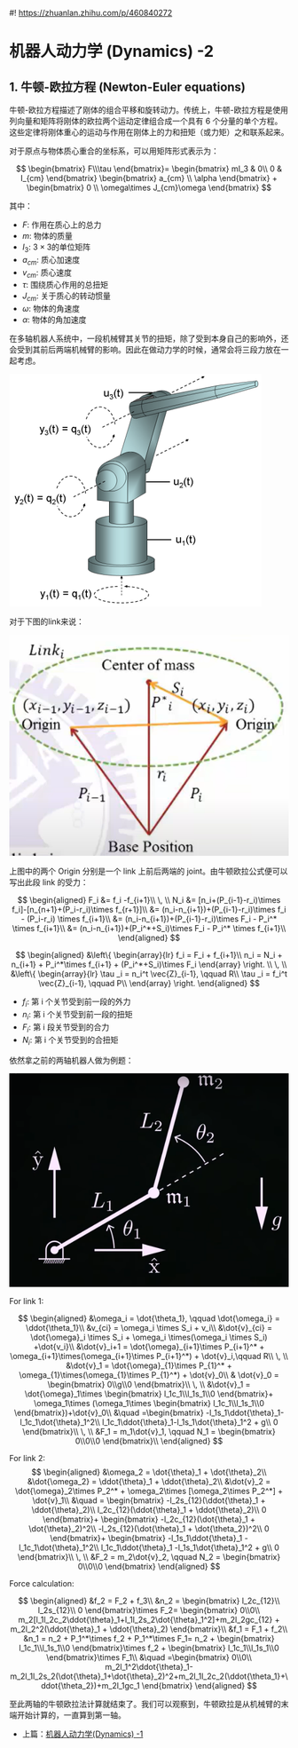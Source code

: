 #! https://zhuanlan.zhihu.com/p/460840272
# 机器人动力学 (Dynamics) -2

## 1. 牛顿-欧拉方程 (Newton-Euler equations)

牛顿-欧拉方程描述了刚体的组合平移和旋转动力。传统上，牛顿-欧拉方程是使用列向量和矩阵将刚体的欧拉两个运动定律组合成一个具有 6 个分量的单个方程。这些定律将刚体重心的运动与作用在刚体上的力和扭矩（或力矩）之和联系起来。

对于原点与物体质心重合的坐标系，可以用矩阵形式表示为：

$$
\begin{bmatrix}
    F\\\tau
\end{bmatrix}=
\begin{bmatrix}
    mI_3 & 0\\
    0 & I_{cm}
\end{bmatrix}
\begin{bmatrix}
    a_{cm} \\ \alpha
\end{bmatrix} +
\begin{bmatrix}
    0 \\ \omega\times J_{cm}\omega
\end{bmatrix}
$$

其中：

- $F$: 作用在质心上的总力
- $m$: 物体的质量
- $I_3$: $3\times3$的单位矩阵
- $a_{cm}$: 质心加速度
- $v_{cm}$: 质心速度
- $\tau$: 围绕质心作用的总扭矩
- $J_{cm}$: 关于质心的转动惯量
- $\omega$: 物体的角速度
- $\alpha$: 物体的角加速度

在多轴机器人系统中，一段机械臂其关节的扭矩，除了受到本身自己的影响外，还会受到其前后两端机械臂的影响。因此在做动力学的时候，通常会将三段力放在一起考虑。

![ ](pics/robot.png)

对于下图的link来说：

![ ](./pics/link.png)

上图中的两个 Origin 分别是一个 link 上前后两端的 joint。由牛顿欧拉公式便可以写出此段 link 的受力：

$$
\begin{aligned}
F_i &= f_i -f_{i+1}\\
\,
\\
N_i &= [n_i+(P_{i-1}-r_i)\times f_i]-[n_{n+1}+(P_i-r_i)\times f_{r+1}]\\ 
&= (n_i-n_{i+1})+(P_{i-1}-r_i)\times f_i - (P_i-r_i) \times f_{i+1}\\
&= (n_i-n_{i+1})+(P_{i-1}-r_i)\times F_i - P_i^* \times f_{i+1}\\
&= (n_i-n_{i+1})+(P_i^*+S_i)\times F_i - P_i^* \times f_{i+1}\\
\end{aligned}
$$

$$
\begin{aligned}
    &\left\{
    \begin{array}{lr}
       f_i = F_i + f_{i+1}\\
       n_i = N_i + n_{i+1} + P_i^*\times f_{i+1} + (P_i^*+S_i)\times F_i
    \end{array}
    \right. \\
    \,
    \\
    &\left\{
    \begin{array}{lr}
       \tau _i = n_i^t \vec{Z}_{i-1}, \qquad R\\
        \tau _i = f_i^t \vec{Z}_{i-1}, \qquad P\\
    \end{array}
    \right.
\end{aligned}
$$

- $f_i$: 第 i 个关节受到前一段的外力
- $n_i$: 第 i 个关节受到前一段的扭矩
- $F_i$: 第 i 段关节受到的合力
- $N_i$: 第 i 个关节受到的合扭矩

依然拿之前的两轴机器人做为例题：

![ ](../Week7/pics/position.png)

For link 1:

$$
\begin{aligned}
    &\omega_i = \dot{\theta_1}, \qquad \dot{\omega_i} = \ddot{\theta_1}\\
    &v_{ci} = \omega_i \times S_i + v_i\\
    &\dot{v}_{ci} = \dot{\omega}_i \times S_i + \omega_i \times(\omega_i \times S_i) +\dot{v_i}\\
    &\dot{v}_i+1 = \dot{\omega}_{i+1}\times P_{i+1}^* + \omega_{i+1}\times(\omega_{i+1}\times P_{i+1}^*) + \dot{v}_i,\qquad R\\
    \,
    \\
    &\dot{v}_1 = \dot{\omega}_{1}\times P_{1}^* + \omega_{1}\times(\omega_{1}\times P_{1}^*) + \dot{v}_0\\
    & \dot{v}_0 = 
    \begin{bmatrix}
        0\\g\\0
    \end{bmatrix}\\
    \,
    \\
    &\dot{v}_1 = \dot{\omega}_1\times
    \begin{bmatrix}
        l_1c_1\\l_1s_1\\0
    \end{bmatrix}+
    \omega_1\times (\omega_1\times
    \begin{bmatrix}
        l_1c_1\\l_1s_1\\0
    \end{bmatrix})+\dot{v}_0\\
    &\quad =\begin{bmatrix}
        -l_1s_1\ddot{\theta}_1-l_1c_1\dot{\theta}_1^2\\
        l_1c_1\ddot{\theta}_1-l_1s_1\dot{\theta}_1^2 + g\\
        0
    \end{bmatrix}\\
    \,
    \\
    &F_1 = m_1\dot{v}_1, \qquad N_1 = \begin{bmatrix}
        0\\0\\0
    \end{bmatrix}\\
\end{aligned}
$$

For link 2:
$$
\begin{aligned}
    &\omega_2 = \dot{\theta}_1 + \dot{\theta}_2\\
    &\dot{\omega_2} = \ddot{\theta}_1 + \ddot{\theta}_2\\
    &\dot{v}_2 = \dot{\omega}_2\times P_2^* + \omega_2\times [\omega_2\times P_2^*] + \dot{v}_1\\
    &\quad = \begin{bmatrix}
        -l_2s_{12}(\ddot{\theta}_1 + \ddot{\theta}_2)\\
        l_2c_{12}(\ddot{\theta}_1 + \ddot{\theta}_2)\\
        0
    \end{bmatrix}+
    \begin{bmatrix}
        -l_2c_{12}(\dot{\theta}_1 + \dot{\theta}_2)^2\\
        -l_2s_{12}(\dot{\theta}_1 + \dot{\theta_2})^2\\
        0
    \end{bmatrix}+
    \begin{bmatrix}
        -l_1s_1\ddot{\theta}_1 - l_1c_1\dot{\theta}_1^2\\
        l_1c_1\ddot{\theta}_1 -l_1s_1\dot{\theta}_1^2 + g\\
        0
    \end{bmatrix}\\
    \,
    \\
    &F_2 = m_2\dot{v}_2, \qquad N_2 = \begin{bmatrix}
        0\\0\\0
    \end{bmatrix}
\end{aligned}
$$

Force calculation:

$$
\begin{aligned}
    &f_2 = F_2 + f_3\\
    &n_2 = \begin{bmatrix}
        l_2c_{12}\\
        l_2s_{12}\\
        0
    \end{bmatrix}\times
    F_2=
    \begin{bmatrix}
        0\\0\\
        m_2[l_1l_2c_2\ddot{\theta}_1+l_1l_2s_2\dot{\theta}_1^2]+m_2l_2gc_{12} + m_2l_2^2(\ddot{\theta}_1 + \ddot{\theta}_2)
    \end{bmatrix}\\
    &f_1 = F_1 + f_2\\
    &n_1 = n_2 + P_1^*\times f_2 + P_1^*\times F_1= n_2 + 
    \begin{bmatrix}
        l_1c_1\\l_1s_1\\0
    \end{bmatrix}\times f_2 +
    \begin{bmatrix}
        l_1c_1\\l_1s_1\\0
    \end{bmatrix}\times F_1\\
    &\quad =\begin{bmatrix}
        0\\0\\
        m_2l_1^2\ddot{\theta}_1-m_2l_1l_2s_2(\dot{\theta}_1+\dot{\theta}_2)^2+m_2l_1l_2c_2(\ddot{\theta_1}+\ddot{\theta_2})+m_2l_1gc_1
    \end{bmatrix}
\end{aligned}
$$

至此两轴的牛顿欧拉法计算就结束了。我们可以观察到，牛顿欧拉是从机械臂的末端开始计算的，一直算到第一轴。

- 上篇：[机器人动力学(Dynamics) -1](https://zhuanlan.zhihu.com/p/460582634)
